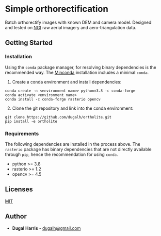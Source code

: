 # Simple orthorectification
Batch orthorectify images with known DEM and camera model.  Designed and tested on [NGI](http://www.ngi.gov.za/index.php/what-we-do/aerial-photography-and-imagery) raw aerial imagery and aero-triangulation data.  

## Getting Started
### Installation
Using the `conda` package manager, for resolving binary dependencies is the recommended way.  The [Minconda](https://docs.conda.io/en/latest/miniconda.html) installation includes a minimal `conda`.
1) Create a conda environment and install dependencies:
```shell
conda create -n <environment name> python=3.8 -c conda-forge 
conda activate <environment name> 
conda install -c conda-forge rasterio opencv 
```
2) Clone the git repository and link into the conda environment:
```shell
git clone https://github.com/dugalh/ortholite.git
pip install -e ortholite
```        

### Requirements  
The following dependencies are installed in the process above.  The `rasterio` package has binary dependencies that are not directly available through `pip`, hence the recommendation for using `conda`.  
  
  - python >= 3.8
  - rasterio >= 1.2
  - opencv >= 4.5

## Licenses
[MIT](LICENSE)

## Author
* **Dugal Harris** - [dugalh@gmail.com](mailto:dugalh@gmail.com)
